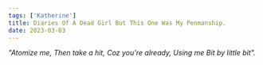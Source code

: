 ```yaml
---
tags: ['Katherine']
title: Diaries Of A Dead Girl But This One Was My Penmanship.
date: 2023-03-03
---
```


*"Atomize me,*
*Then take a hit,*
*Coz you're already,*
*Using me*
*Bit by little bit".*

